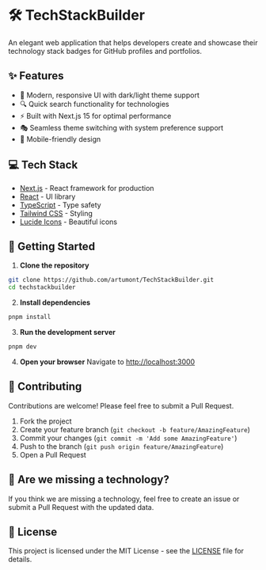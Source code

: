 # 🛠️ TechStackBuilder

An elegant web application that helps developers create and showcase their technology stack badges for GitHub profiles and portfolios.

## ✨ Features

- 🎨 Modern, responsive UI with dark/light theme support
- 🔍 Quick search functionality for technologies
- ⚡ Built with Next.js 15 for optimal performance
- 🎭 Seamless theme switching with system preference support
- 📱 Mobile-friendly design

## 💻 Tech Stack

- [Next.js](https://nextjs.org/) - React framework for production
- [React](https://reactjs.org/) - UI library
- [TypeScript](https://www.typescriptlang.org/) - Type safety
- [Tailwind CSS](https://tailwindcss.com/) - Styling
- [Lucide Icons](https://lucide.dev/) - Beautiful icons

## 🚀 Getting Started

1. **Clone the repository**
```bash
git clone https://github.com/artumont/TechStackBuilder.git
cd techstackbuilder
```

2. **Install dependencies**
```bash
pnpm install
```

3. **Run the development server**
```bash
pnpm dev
```

4. **Open your browser**
Navigate to [http://localhost:3000](http://localhost:3000)

## 🤝 Contributing 

Contributions are welcome! Please feel free to submit a Pull Request.

1. Fork the project
2. Create your feature branch (`git checkout -b feature/AmazingFeature`)
3. Commit your changes (`git commit -m 'Add some AmazingFeature'`)
4. Push to the branch (`git push origin feature/AmazingFeature`)
5. Open a Pull Request

## 🤔 Are we missing a technology?

If you think we are missing a technology, feel free to create an issue or submit a Pull Request with the updated data.

## 📝 License 

This project is licensed under the MIT License - see the [LICENSE](./LICENSE) file for details.
